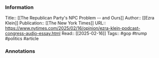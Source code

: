 
### Information
Title:: [[The Republican Party's NPC Problem -- and Ours]]
Author:: [[Ezra Klein]]
Publication:: [[The New York Times]]
URL:: https://www.nytimes.com/2025/02/16/opinion/ezra-klein-podcast-congress-audio-essay.html
Read:: [[2025-02-16]]
Tags:: #gop #trump #politics 
#article

### Annotations
